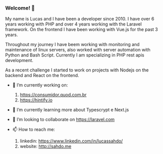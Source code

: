 ### Welcome! 👋

My name is Lucas and I have been a developer since 2010. I have over 6 years working with PHP and over 4 years working with the Laravel framework. On the frontend I have been working with Vue.js for the past 3 years.

Throughout my journey I have beem working with monitoring and maintenance of linux servers, also worked with server automation with Python and Bash Script. Currently I am specializing in PHP rest apis development.

As a recent challenge I started to work on projects with Nodejs on the backend and React on the frontend.

- 🔭 I’m currently working on: 
    1. https://consumidor.quod.com.br 
    2. https://hintify.io
- 🌱 I’m currently learning more about Typescrypt e Next.js
- 👯 I’m looking to collaborate on https://laravel.com

- 📫 How to reach me: 
    1. linkedin: https://www.linkedin.com/in/lucassahdo/
    2. website: http://sahdo.me

